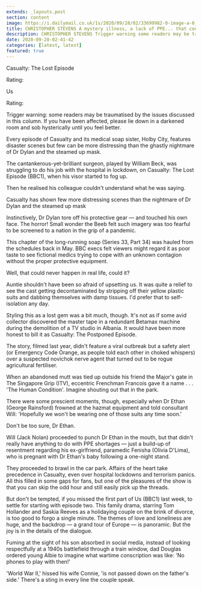 ```yaml
---
extends: _layouts.post
section: content
image: https://i.dailymail.co.uk/1s/2020/09/28/02/33699982-0-image-a-6_1601256857168.jpg 
title: CHRISTOPHER STEVENS A mystery illness, a lack of PPE... that could NEVER happen here 
description: CHRISTOPHER STEVENS Trigger warning some readers may be traumatised by the issues discussed in this column. If you have been affected, please lie down in a darkened room... 
date: 2020-09-28-02-41-42 
categories: [latest, latest] 
featured: true 
--- 
```

Casualty: The Lost Episode

Rating: 

Us 

Rating: 

Trigger warning: some readers may be traumatised by the issues discussed in this column. If you have been affected, please lie down in a darkened room and sob hysterically until you feel better.

Every episode of Casualty and its medical soap sister, Holby City, features disaster scenes but few can be more distressing than the ghastly nightmare of Dr Dylan and the steamed up mask.

The cantankerous-yet-brilliant surgeon, played by William Beck, was struggling to do his job with the hospital in lockdown, on Casualty: The Lost Episode (BBC1), when his visor started to fog up. 

Then he realised his colleague couldn't understand what he was saying.

Casualty has shown few more distressing scenes than the nightmare of Dr Dylan and the steamed up mask

Instinctively, Dr Dylan tore off his protective gear — and touched his own face. The horror! Small wonder the Beeb felt such imagery was too fearful to be screened to a nation in the grip of a pandemic.

This chapter of the long-running soap (Series 33, Part 34) was hauled from the schedules back in May. BBC execs felt viewers might regard it as poor taste to see fictional medics trying to cope with an unknown contagion without the proper protective equipment.

Well, that could never happen in real life, could it?

Auntie shouldn't have been so afraid of upsetting us. It was quite a relief to see the cast getting decontaminated by stripping off their yellow plastic suits and dabbing themselves with damp tissues. I'd prefer that to self-isolation any day.

Styling this as a lost gem was a bit much, though. It's not as if some avid collector discovered the master tape in a redundant Betamax machine during the demolition of a TV studio in Albania. It would have been more honest to bill it as Casualty: The Postponed Episode.

The story, filmed last year, didn't feature a viral outbreak but a safety alert (or Emergency Code Orange, as people told each other in choked whispers) over a suspected novichok nerve agent that turned out to be rogue agricultural fertiliser.

When an abandoned mutt was tied up outside his friend the Major's gate in The Singapore Grip (ITV), eccentric Frenchman Francois gave it a name . . . 'The Human Condition'. Imagine shouting out that in the park.

There were some prescient moments, though, especially when Dr Ethan (George Rainsford) frowned at the hazmat equipment and told consultant Will: 'Hopefully we won't be wearing one of those suits any time soon.'

Don't be too sure, Dr Ethan.

Will (Jack Nolan) proceeded to punch Dr Ethan in the mouth, but that didn't really have anything to do with PPE shortages — just a build-up of resentment regarding his ex-girlfriend, paramedic Fenisha (Olivia D'Lima), who is pregnant with Dr Ethan's baby following a one-night stand.

They proceeded to brawl in the car park. Affairs of the heart take precedence in Casualty, even over hospital lockdowns and terrorism panics. All this filled in some gaps for fans, but one of the pleasures of the show is that you can skip the odd hour and still easily pick up the threads.

But don't be tempted, if you missed the first part of Us (BBC1) last week, to settle for starting with episode two. This family drama, starring Tom Hollander and Saskia Reeves as a holidaying couple on the brink of divorce, is too good to forgo a single minute. The themes of love and loneliness are huge, and the backdrop — a grand tour of Europe — is panoramic. But the joy is in the details of the dialogue.

Fuming at the sight of his son absorbed in social media, instead of looking respectfully at a 1940s battlefield through a train window, dad Douglas ordered young Albie to imagine what wartime conscription was like: 'No phones to play with then!'

'World War II,' hissed his wife Connie, 'is not passed down on the father's side.' There's a sting in every line the couple speak.

